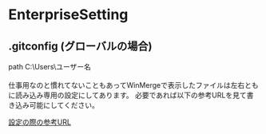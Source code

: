 # EnterpriseSetting
## .gitconfig (グローバルの場合)<br/>
path C:\Users\ユーザー名<br/><br/>
仕事用なのと慣れてないこともあってWinMergeで表示したファイルは左右ともに読み込み専用の設定にしてあります。
必要であれば以下の参考URLを見て書き込み可能にしてください。

[設定の際の参考URL](https://qiita.com/amano41/items/7c4be8d44cbff6417f7e)
